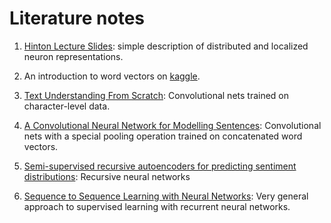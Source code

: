 # Literature notes

1. [Hinton Lecture Slides](https://github.com/pvarsh/DL_DeepBlue_a3_YDS/blob/master/lit/hinton-lecture-slides-distributed-representations.pdf): simple description of distributed and localized neuron representations.

2. An introduction to word vectors on [kaggle](https://www.kaggle.com/c/word2vec-nlp-tutorial/details/part-2-word-vectors).

3. [Text Understanding From Scratch](https://github.com/pvarsh/DL_DeepBlue_a3_YDS/blob/master/lit/Zhang-TextUnderstandingFromScratch.pdf): Convolutional nets trained on character-level data.

4. [A Convolutional Neural Network for Modelling Sentences](https://github.com/pvarsh/DL_DeepBlue_a3_YDS/blob/master/lit/KalchbrennerCNNForModellingSentences.pdf): Convolutional nets with a special pooling operation trained on concatenated word vectors.

5. [Semi-supervised recursive autoencoders for predicting sentiment distributions](https://github.com/pvarsh/DL_DeepBlue_a3_YDS/blob/master/lit/Socher-SemiSupervisedRecursiveAutoencoders.pdf): Recursive neural networks

6. [Sequence to Sequence Learning with Neural Networks](https://github.com/pvarsh/DL_DeepBlue_a3_YDS/blob/master/lit/Sutskever-SequenceToSequenceLearningWithNNs.pdf): Very general approach to supervised learning with recurrent neural networks.